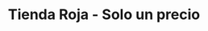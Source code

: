---
title: "Tienda Roja - Solo un precio"
url: /huercal-overa/tienda-roja-solo-un-precio/
shop: Lebensmittel
---